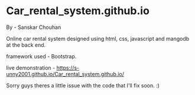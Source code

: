 # Car_rental_system.github.io

By - Sanskar Chouhan

Online car rental system designed using html, css, javascript and mangodb at the back end.

framework used - Bootstrap.

live demonstration - https://s-unny2001.github.io/Car_rental_system.github.io/

Sorry guys theres a little issue with the code that I'll fix soon. :)
